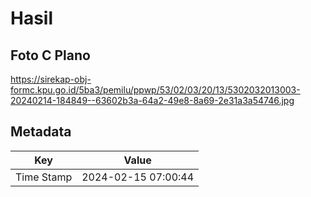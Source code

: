 # Hasil

## Foto C Plano

https://sirekap-obj-formc.kpu.go.id/5ba3/pemilu/ppwp/53/02/03/20/13/5302032013003-20240214-184849--63602b3a-64a2-49e8-8a69-2e31a3a54746.jpg


## Metadata

| Key        | Value               |
| ---------- | ------------------- |
| Time Stamp | 2024-02-15 07:00:44 |



